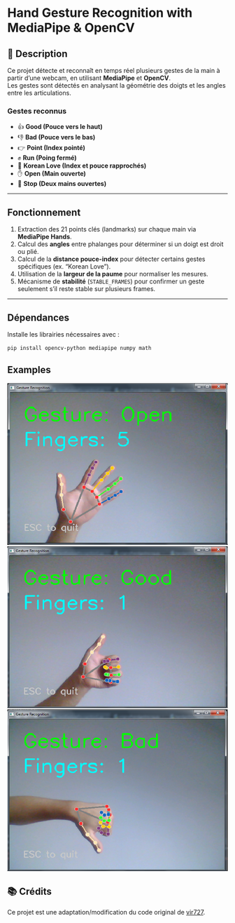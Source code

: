 # Hand Gesture Recognition with MediaPipe & OpenCV

## 📘 Description

Ce projet détecte et reconnaît en temps réel plusieurs gestes de la main à partir d’une webcam, en utilisant **MediaPipe** et **OpenCV**.  
Les gestes sont détectés en analysant la géométrie des doigts et les angles entre les articulations.


### Gestes reconnus
- 👍 **Good (Pouce vers le haut)**  
- 👎 **Bad (Pouce vers le bas)**  
- 👉 **Point (Index pointé)**  
- ✊ **Run (Poing fermé)**  
- 💞 **Korean Love (Index et pouce rapprochés)**  
- ✋ **Open (Main ouverte)**  
- 🛑 **Stop (Deux mains ouvertes)**  

---

##  Fonctionnement

1. Extraction des 21 points clés (landmarks) sur chaque main via **MediaPipe Hands**.  
2. Calcul des **angles** entre phalanges pour déterminer si un doigt est droit ou plié.  
3. Calcul de la **distance pouce-index** pour détecter certains gestes spécifiques (ex. “Korean Love”).  
4. Utilisation de la **largeur de la paume** pour normaliser les mesures.  
5. Mécanisme de **stabilité** (`STABLE_FRAMES`) pour confirmer un geste seulement s’il reste stable sur plusieurs frames.

---

##  Dépendances

Installe les librairies nécessaires avec :

```bash
pip install opencv-python mediapipe numpy math
```

## Examples
![open](c1.png)
![good](c2.png)
![bad](c3.png)

## 📚 Crédits
Ce projet est une adaptation/modification du code original de [vir727](https://github.com/vir727/Gesture-Recogonition-App).



